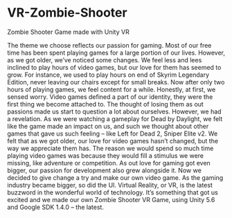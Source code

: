 # VR-Zombie-Shooter
Zombie Shooter Game made with Unity VR

The theme we choose reflects our passion for gaming. 
Most of our free time has been spent playing games for a large portion of our lives. 
However, as we got older, we’ve noticed some changes. 
We feel less and lees inclined to play hours of video games, but our love for them has seemed to grow. 
For instance, we used to play hours on end of Skyrim Legendary Edition, never leaving our chairs except for small breaks. 
Now after only two hours of playing games, we feel content for a while. Honestly, at first, we sensed worry.
Video games defined a part of our identity, they were the first thing we become attached to.
The thought of losing them as out passions made us start to question a lot about ourselves.
However, we had a revelation.
As we were watching a gameplay for Dead by Daylight, we felt like the game made an impact on us, and such we thought about other games that gave us such feeling – like Left for Dead 2, Sniper Elite v2.
We felt that as we got older, our love for video games hasn’t changed, but the way we appreciate them has.
The reason we would spend so much time playing video games was because they would fill a stimulus we were missing, like adventure or competition.
As out love for gaming got even bigger, our passion for development also grew alongside it. 
Now we decided to give change a try and make our own video game.
As the gaming industry became bigger, so did the UI. 
Virtual Reality, or VR, is the latest buzzword in the wonderful world of technology.
It’s something that got us excited and we made our own Zombie Shooter VR Game, using Unity 5.6 and Google SDK 1.4.0 – the latest.
